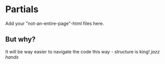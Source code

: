 # Partials

Add your "not-an-entire-page"-html files here.

## But why?

It will be way easier to navigate the code this way - structure is king! *jazz hands*